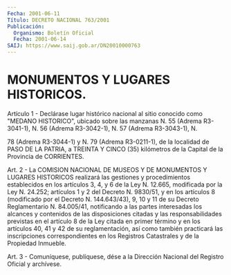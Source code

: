 ```yaml
---
Fecha: 2001-06-11
Título: DECRETO NACIONAL 763/2001
Publicación:
  Organismo: Boletín Oficial
  Fecha: 2001-06-14
SAIJ: https://www.saij.gob.ar/DN20010000763
---
```

# MONUMENTOS Y LUGARES HISTORICOS.

<a id="1"></a>
Artículo 1 - Declárase lugar histórico nacional al sitio conocido como "MEDANO HISTORICO", ubicado sobre  las manzanas N. 55 (Adrema R3-3041-1), N. 56 (Adrema R3-3042-1), N. 57  (Adrema R3-3043-1), N.

78 (Adrema R3-3044-1) y N. 79 (Adrema R3-0211-1),  de  la localidad de  PASO  DE  LA  PATRIA, a TREINTA Y CINCO (35) kilómetros  de  la Capital de la Provincia de CORRIENTES.

<a id="2"></a>
Art. 2 - La COMISION NACIONAL DE MUSEOS Y DE MONUMENTOS Y LUGARES HISTORICOS realizará  las gestiones y procedimientos establecidos en los artículos 3, 4,  y  6 de la Ley N. 12.665, modificada por la Ley N. 24.252; artículos 1    y 2 del Decreto N. 9830/51, y en los artículos 8 (modificado por el  Decreto N. 144.643/43), 9, 10 y 11 de su Decreto Reglamentario N. 84.005/41,  notificando  a las partes  interesadas los alcances y contenidos de las disposiciones citadas y  las responsabilidades previstas en el artículo 8 de la Ley citada en  primer  término y en los artículos 40, 41 y 42 de su reglamentación,  así como  también  practicará  las  inscripciones correspondientes  en  los Registros Catastrales y de la Propiedad Inmueble.

<a id="3"></a>
Art. 3 - Comuníquese, publíquese, dése a la Dirección Nacional del Registro Oficial y archívese.